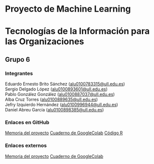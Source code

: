 # Proyecto de Machine Learning
# Tecnologías de la Información para las Organizaciones
## Grupo 6

### Integrantes

Eduardo Ernesto Brito Sánchez (alu0100783315@ull.edu.es)  
Sergio Delgado López (alu0100893601@ull.edu.es)  
Pablo González González (alu0100887037@ull.edu.es)  
Alba Cruz Torres (alu0100889635@ull.edu.es)  
Jefry Izquierdo Hernández (alu0100996944@ull.edu.es)  
Daniel Abreu García (alu0100898385@ull.edu.es)  

### Enlaces en GitHub

[Memoria del proyecto]()
[Cuaderno de GoogleColab]()
[Código R]()

### Enlaces externos

[Memoria del proyecto]()
[Cuaderno de GoogleColab]()